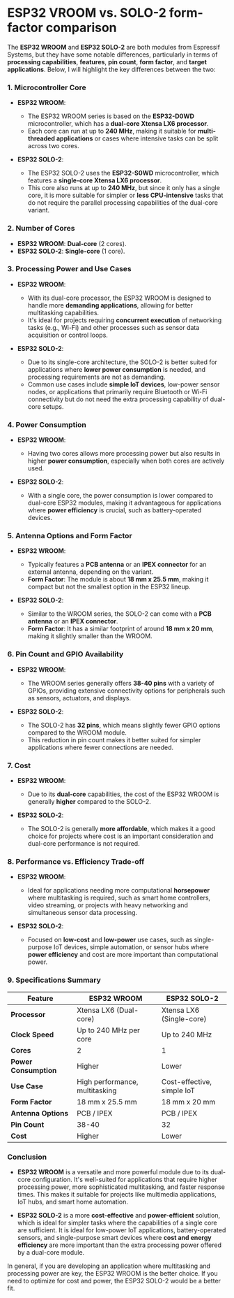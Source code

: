 # ESP32 VROOM vs. SOLO-2 form-factor comparison

The **ESP32 WROOM** and **ESP32 SOLO-2** are both modules from Espressif Systems, but they have some notable differences, particularly in terms of **processing capabilities**, **features**, **pin count**, **form factor**, and **target applications**. Below, I will highlight the key differences between the two:

### 1. **Microcontroller Core**
- **ESP32 WROOM**:
  - The ESP32 WROOM series is based on the **ESP32-D0WD** microcontroller, which has a **dual-core Xtensa LX6 processor**.
  - Each core can run at up to **240 MHz**, making it suitable for **multi-threaded applications** or cases where intensive tasks can be split across two cores.
  
- **ESP32 SOLO-2**:
  - The ESP32 SOLO-2 uses the **ESP32-S0WD** microcontroller, which features a **single-core Xtensa LX6 processor**.
  - This core also runs at up to **240 MHz**, but since it only has a single core, it is more suitable for simpler or **less CPU-intensive** tasks that do not require the parallel processing capabilities of the dual-core variant.

### 2. **Number of Cores**
- **ESP32 WROOM**: **Dual-core** (2 cores).
- **ESP32 SOLO-2**: **Single-core** (1 core).

### 3. **Processing Power and Use Cases**
- **ESP32 WROOM**:
  - With its dual-core processor, the ESP32 WROOM is designed to handle more **demanding applications**, allowing for better multitasking capabilities.
  - It's ideal for projects requiring **concurrent execution** of networking tasks (e.g., Wi-Fi) and other processes such as sensor data acquisition or control loops.
  
- **ESP32 SOLO-2**:
  - Due to its single-core architecture, the SOLO-2 is better suited for applications where **lower power consumption** is needed, and processing requirements are not as demanding.
  - Common use cases include **simple IoT devices**, low-power sensor nodes, or applications that primarily require Bluetooth or Wi-Fi connectivity but do not need the extra processing capability of dual-core setups.

### 4. **Power Consumption**
- **ESP32 WROOM**:
  - Having two cores allows more processing power but also results in higher **power consumption**, especially when both cores are actively used.
  
- **ESP32 SOLO-2**:
  - With a single core, the power consumption is lower compared to dual-core ESP32 modules, making it advantageous for applications where **power efficiency** is crucial, such as battery-operated devices.

### 5. **Antenna Options and Form Factor**
- **ESP32 WROOM**:
  - Typically features a **PCB antenna** or an **IPEX connector** for an external antenna, depending on the variant.
  - **Form Factor**: The module is about **18 mm x 25.5 mm**, making it compact but not the smallest option in the ESP32 lineup.
  
- **ESP32 SOLO-2**:
  - Similar to the WROOM series, the SOLO-2 can come with a **PCB antenna** or an **IPEX connector**.
  - **Form Factor**: It has a similar footprint of around **18 mm x 20 mm**, making it slightly smaller than the WROOM.

### 6. **Pin Count and GPIO Availability**
- **ESP32 WROOM**:
  - The WROOM series generally offers **38-40 pins** with a variety of GPIOs, providing extensive connectivity options for peripherals such as sensors, actuators, and displays.

- **ESP32 SOLO-2**:
  - The SOLO-2 has **32 pins**, which means slightly fewer GPIO options compared to the WROOM module.
  - This reduction in pin count makes it better suited for simpler applications where fewer connections are needed.

### 7. **Cost**
- **ESP32 WROOM**:
  - Due to its **dual-core** capabilities, the cost of the ESP32 WROOM is generally **higher** compared to the SOLO-2.
  
- **ESP32 SOLO-2**:
  - The SOLO-2 is generally **more affordable**, which makes it a good choice for projects where cost is an important consideration and dual-core performance is not required.

### 8. **Performance vs. Efficiency Trade-off**
- **ESP32 WROOM**:
  - Ideal for applications needing more computational **horsepower** where multitasking is required, such as smart home controllers, video streaming, or projects with heavy networking and simultaneous sensor data processing.
  
- **ESP32 SOLO-2**:
  - Focused on **low-cost** and **low-power** use cases, such as single-purpose IoT devices, simple automation, or sensor hubs where **power efficiency** and cost are more important than computational power.

### 9. **Specifications Summary**
| Feature                  | **ESP32 WROOM**         | **ESP32 SOLO-2**           |
|--------------------------|-------------------------|----------------------------|
| **Processor**            | Xtensa LX6 (Dual-core)  | Xtensa LX6 (Single-core)   |
| **Clock Speed**          | Up to 240 MHz per core  | Up to 240 MHz              |
| **Cores**                | 2                       | 1                          |
| **Power Consumption**    | Higher                  | Lower                      |
| **Use Case**             | High performance, multitasking | Cost-effective, simple IoT |
| **Form Factor**          | 18 mm x 25.5 mm         | 18 mm x 20 mm              |
| **Antenna Options**      | PCB / IPEX              | PCB / IPEX                 |
| **Pin Count**            | 38-40                   | 32                         |
| **Cost**                 | Higher                  | Lower                      |

### Conclusion
- **ESP32 WROOM** is a versatile and more powerful module due to its dual-core configuration. It's well-suited for applications that require higher processing power, more sophisticated multitasking, and faster response times. This makes it suitable for projects like multimedia applications, IoT hubs, and smart home automation.
  
- **ESP32 SOLO-2** is a more **cost-effective** and **power-efficient** solution, which is ideal for simpler tasks where the capabilities of a single core are sufficient. It is ideal for low-power IoT applications, battery-operated sensors, and single-purpose smart devices where **cost and energy efficiency** are more important than the extra processing power offered by a dual-core module.

In general, if you are developing an application where multitasking and processing power are key, the ESP32 WROOM is the better choice. If you need to optimize for cost and power, the ESP32 SOLO-2 would be a better fit.

